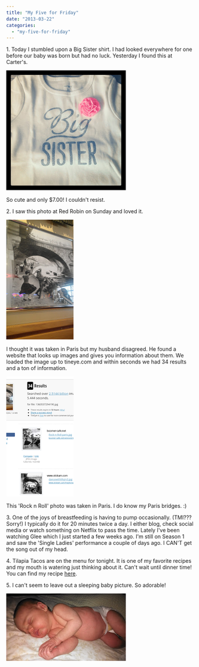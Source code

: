 ```yaml
---
title: "My Five for Friday"
date: "2013-03-22"
categories: 
  - "my-five-for-friday"
---
```


1\. Today I stumbled upon a Big Sister shirt. I had looked everywhere for one before our baby was born but had no luck. Yesterday I found this at Carter's.

  

[![](images/IMG_20130321_165948.jpg)](http://amotherspace.net/wp-content/uploads/2013/03/IMG_20130321_1659481.jpg)

  

So cute and only $7.00! I couldn't resist. 

  

2\. I saw this photo at Red Robin on Sunday and loved it. 

  

[![](images/IMAG0373.jpg)](http://amotherspace.net/wp-content/uploads/2013/03/IMAG03731.jpg)

  

I thought it was taken in Paris but my husband disagreed. He found a website that looks up images and gives you information about them. We loaded the image up to tineye.com and within seconds we had 34 results and a ton of information. 

  

[![](images/Screenshot_2013-03-21-13-38-20.png)](http://amotherspace.net/wp-content/uploads/2013/03/Screenshot_2013-03-21-13-38-201.png)

  

This 'Rock n Roll' photo was taken in Paris. I do know my Paris bridges. :)

  

3\. One of the joys of breastfeeding is having to pump occasionally. (TMI??? Sorry!) I typically do it for 20 minutes twice a day. I either blog, check social media or watch something on Netflix to pass the time. Lately I've been watching Glee which I just started a few weeks ago. I'm still on Season 1 and saw the 'Single Ladies' performance a couple of days ago. I CAN'T get the song out of my head.

  
4\. Tilapia Tacos are on the menu for tonight. It is one of my favorite recipes and my mouth is watering just thinking about it. Can't wait until dinner time!  
You can find my recipe [here](http://www.tasteofhome.com/recipes/Tilapia-Tostadas).  
  
5\. I can't seem to leave out a sleeping baby picture. So adorable!  
  
  

[![](images/IMAG0391.jpg)](http://amotherspace.net/wp-content/uploads/2013/03/IMAG03911.jpg)
